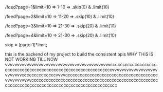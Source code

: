 
/feed?page=1&limit=10 => 1-10 => .skip(0) & .limit(10)

/feed?page=2&limit=10 => 11-20 => .skip(10) & .limit(10)

/feed?page=3&limit=10 => 21-30 => .skip(20) & .limit(10)

/feed?page=4&limit=10 => 21-30 => .skip(20) & .limit(10)

skip = (page-1)*limit;
 

this is the backend of my project to build the consistent apis
WHY THIS IS NOT WORKING TILL NOW
vvvvvvvvvvvvvvvvvvvvvvvvvvvvvvvvvvvvvvvvvvvvcccccccccccccccccccccccccccccccccccccccccccccccccccccccccccccccvvvvvvvvvvvvvvvvvvvvvvvvvvccccccccccccccvvvvccccccccccccccccccccccccccccccccccccccvvvvvvvvvvvcccccccccccccccccccccccccccccccccccccccccccccccccccccccccccccccccccccccccccccccccccccccccccccccccc
